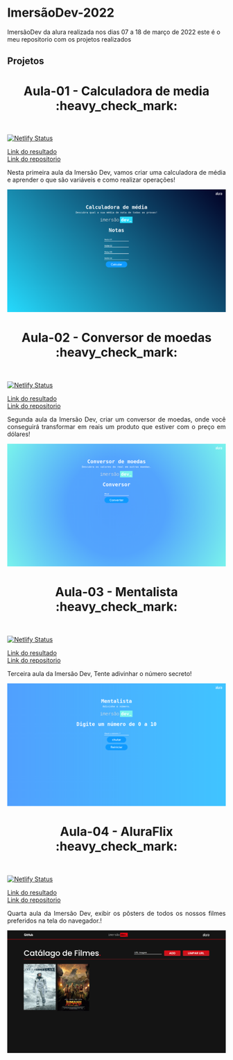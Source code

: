 # ImersãoDev-2022

ImersãoDev da alura realizada nos dias 07 a 18 de março de 2022 este é o meu repositorio com os projetos realizados

## Projetos
<h1 align="center">Aula-01 - Calculadora de media :heavy_check_mark:</h1> <br />

[![Netlify Status](https://api.netlify.com/api/v1/badges/b5dfa400-42e7-42db-8674-df98a46a8488/deploy-status)](https://vitor-imersaodev-media.netlify.app/)

[Link do resultado](https://vitor-imersaodev-media.netlify.app/) <br />
[Link do repositorio](https://github.com/vitorFRE/ImersaoDev-alura/tree/main/Calculadora-Media) <br />

<p align="justify">Nesta primeira aula da Imersão Dev, vamos criar uma calculadora de média e aprender o que são variáveis e como realizar operações!</p>

<p align="center">
  <img src="./prints/aula01.png" title="Resultado">
</p>


<h1 align="center">Aula-02 - Conversor de moedas :heavy_check_mark:</h1> <br />

[![Netlify Status](https://api.netlify.com/api/v1/badges/b5dfa400-42e7-42db-8674-df98a46a8488/deploy-status)](https://vitor-imersaodev-conversor.netlify.app/)

[Link do resultado](https://vitor-imersaodev-conversor.netlify.app/) <br />
[Link do repositorio](https://github.com/vitorFRE/ImersaoDev-alura/tree/main/CONVERSOR-DE-MOEDAS) <br />

<p align="justify">Segunda aula da Imersão Dev, criar um conversor de moedas, onde você conseguirá transformar em reais um produto que estiver com o preço em dólares!</p>

<p align="center">
  <img src="./prints/aula02.png" title="Resultado">
</p>


<h1 align="center">Aula-03 - Mentalista :heavy_check_mark:</h1> <br />

[![Netlify Status](https://api.netlify.com/api/v1/badges/b5dfa400-42e7-42db-8674-df98a46a8488/deploy-status)](https://vitor-imersaodev-mentalista.netlify.app/)

[Link do resultado](https://vitor-imersaodev-mentalista.netlify.app/) <br />
[Link do repositorio](https://github.com/vitorFRE/ImersaoDev-alura/tree/main/MENTALISTA) <br />

<p align="justify">Terceira aula da Imersão Dev, Tente adivinhar o número secreto!</p>

<p align="center">
  <img src="./prints/aula03.png" title="Resultado">
</p>

<h1 align="center">Aula-04 - AluraFlix :heavy_check_mark:</h1> <br />

[![Netlify Status](https://api.netlify.com/api/v1/badges/b5dfa400-42e7-42db-8674-df98a46a8488/deploy-status)](https://vitor-imersaodev-aluraflix.netlify.app/)

[Link do resultado](https://vitor-imersaodev-aluraflix.netlify.app/) <br />
[Link do repositorio](https://github.com/vitorFRE/ImersaoDev-alura/tree/main/ALURAFLIX) <br />

<p align="justify">Quarta aula da Imersão Dev, exibir os pôsters de todos os nossos filmes preferidos na tela do navegador.!</p>

<p align="center">
  <img src="./prints/aula04.png" title="Resultado">
</p>



